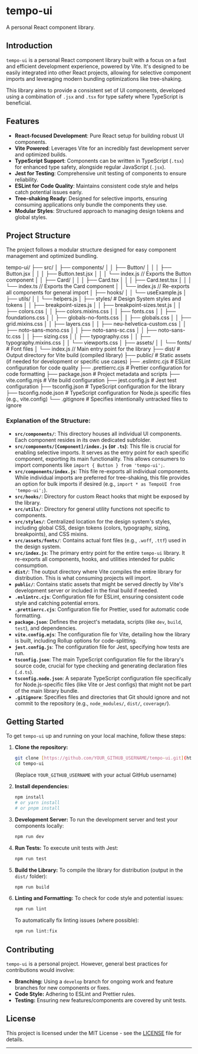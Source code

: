 # tempo-ui

A personal React component library.

## Introduction

`tempo-ui` is a personal React component library built with a focus on a fast and efficient development experience, powered by Vite. It's designed to be easily integrated into other React projects, allowing for selective component imports and leveraging modern bundling optimizations like tree-shaking.

This library aims to provide a consistent set of UI components, developed using a combination of `.jsx` and `.tsx` for type safety where TypeScript is beneficial.

## Features

- **React-focused Development**: Pure React setup for building robust UI components.
- **Vite Powered**: Leverages Vite for an incredibly fast development server and optimized builds.
- **TypeScript Support**: Components can be written in TypeScript (`.tsx`) for enhanced type safety, alongside regular JavaScript (`.jsx`).
- **Jest for Testing**: Comprehensive unit testing of components to ensure reliability.
- **ESLint for Code Quality**: Maintains consistent code style and helps catch potential issues early.
- **Tree-shaking Ready**: Designed for selective imports, ensuring consuming applications only bundle the components they use.
- **Modular Styles**: Structured approach to managing design tokens and global styles.

## Project Structure

The project follows a modular structure designed for easy component management and optimized bundling.

tempo-ui/
├── src/
│ ├── components/
│ │ ├── Button/
│ │ │ ├── Button.jsx
│ │ │ ├── Button.test.jsx
│ │ │ └── index.js // Exports the Button component
│ │ ├── Card/
│ │ │ ├── Card.tsx
│ │ │ ├── Card.test.tsx
│ │ │ └── index.ts // Exports the Card component
│ │ └── index.js // Re-exports all components for general import
│ ├── hooks/
│ │ └── useExample.js
│ ├── utils/
│ │ └── helpers.js
│ ├── styles/ # Design System styles and tokens
│ │ ├── breakpoint-sizes.js
│ │ ├── breakpoint-sizes.test.js
│ │ ├── colors.css
│ │ ├── colors.mixins.css
│ │ ├── fonts.css
│ │ ├── foundations.css
│ │ ├── globals-no-fonts.css
│ │ ├── globals.css
│ │ ├── grid.mixins.css
│ │ ├── layers.css
│ │ ├── neu-helvetica-custom.css
│ │ ├── noto-sans-mono.css
│ │ ├── noto-sans-sc.css
│ │ ├── noto-sans-tc.css
│ │ ├── sizing.css
│ │ ├── typography.css
│ │ ├── typography.mixins.css
│ │ └── viewports.css
│ ├── assets/
│ │ └── fonts/ # Font files
│ └── index.js // Main entry point for the library
├── dist/ # Output directory for Vite build (compiled library)
├── public/ # Static assets (if needed for development or specific use cases)
├── .eslintrc.cjs # ESLint configuration for code quality
├── .prettierrc.cjs # Prettier configuration for code formatting
├── package.json # Project metadata and scripts
├── vite.config.mjs # Vite build configuration
├── jest.config.js # Jest test configuration
├── tsconfig.json # TypeScript configuration for the library
├── tsconfig.node.json # TypeScript configuration for Node.js specific files (e.g., vite.config)
└── .gitignore # Specifies intentionally untracked files to ignore

### Explanation of the Structure:

- **`src/components/`**: This directory houses all individual UI components. Each component resides in its own dedicated subfolder.
- **`src/components/[Component]/index.js` (or `.ts`)**: This file is crucial for enabling selective imports. It serves as the entry point for each specific component, exporting its main functionality. This allows consumers to import components like `import { Button } from 'tempo-ui';`.
- **`src/components/index.js`**: This file re-exports all individual components. While individual imports are preferred for tree-shaking, this file provides an option for bulk imports if desired (e.g., `import * as TempoUI from 'tempo-ui';`).
- **`src/hooks/`**: Directory for custom React hooks that might be exposed by the library.
- **`src/utils/`**: Directory for general utility functions not specific to components.
- **`src/styles/`**: Centralized location for the design system's styles, including global CSS, design tokens (colors, typography, sizing, breakpoints), and CSS mixins.
- **`src/assets/fonts/`**: Contains actual font files (e.g., `.woff`, `.ttf`) used in the design system.
- **`src/index.js`**: The primary entry point for the entire `tempo-ui` library. It re-exports all components, hooks, and utilities intended for public consumption.
- **`dist/`**: The output directory where Vite compiles the entire library for distribution. This is what consuming projects will import.
- **`public/`**: Contains static assets that might be served directly by Vite's development server or included in the final build if needed.
- **`.eslintrc.cjs`**: Configuration file for ESLint, ensuring consistent code style and catching potential errors.
- **`.prettierrc.cjs`**: Configuration file for Prettier, used for automatic code formatting.
- **`package.json`**: Defines the project's metadata, scripts (like `dev`, `build`, `test`), and dependencies.
- **`vite.config.mjs`**: The configuration file for Vite, detailing how the library is built, including Rollup options for code-splitting.
- **`jest.config.js`**: The configuration file for Jest, specifying how tests are run.
- **`tsconfig.json`**: The main TypeScript configuration file for the library's source code, crucial for type checking and generating declaration files (`.d.ts`).
- **`tsconfig.node.json`**: A separate TypeScript configuration file specifically for Node.js-specific files (like Vite or Jest configs) that might not be part of the main library bundle.
- **`.gitignore`**: Specifies files and directories that Git should ignore and not commit to the repository (e.g., `node_modules/`, `dist/`, `coverage/`).

## Getting Started

To get `tempo-ui` up and running on your local machine, follow these steps:

1.  **Clone the repository:**

    ```bash
    git clone [https://github.com/YOUR_GITHUB_USERNAME/tempo-ui.git](https://github.com/YOUR_GITHUB_USERNAME/tempo-ui.git)
    cd tempo-ui
    ```

    (Replace `YOUR_GITHUB_USERNAME` with your actual GitHub username)

2.  **Install dependencies:**

    ```bash
    npm install
    # or yarn install
    # or pnpm install
    ```

3.  **Development Server:**
    To run the development server and test your components locally:

    ```bash
    npm run dev
    ```

4.  **Run Tests:**
    To execute unit tests with Jest:

    ```bash
    npm run test
    ```

5.  **Build the Library:**
    To compile the library for distribution (output in the `dist/` folder):

    ```bash
    npm run build
    ```

6.  **Linting and Formatting:**
    To check for code style and potential issues:
    ```bash
    npm run lint
    ```
    To automatically fix linting issues (where possible):
    ```bash
    npm run lint:fix
    ```

## Contributing

`tempo-ui` is a personal project. However, general best practices for contributions would involve:

- **Branching:** Using a `develop` branch for ongoing work and feature branches for new components or fixes.
- **Code Style:** Adhering to ESLint and Prettier rules.
- **Testing:** Ensuring new features/components are covered by unit tests.

## License

This project is licensed under the MIT License - see the [LICENSE](LICENSE) file for details.

---
